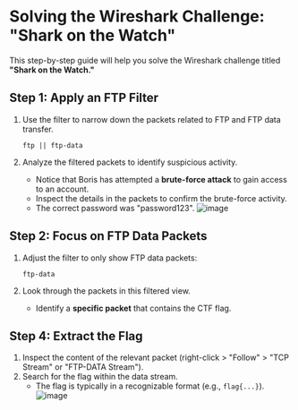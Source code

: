 # Solving the Wireshark Challenge: "Shark on the Watch"

This step-by-step guide will help you solve the Wireshark challenge titled **"Shark on the Watch."**

## Step 1: Apply an FTP Filter
1. Use the filter to narrow down the packets related to FTP and FTP data transfer.
   ```
   ftp || ftp-data
   ```
2. Analyze the filtered packets to identify suspicious activity.

   - Notice that Boris has attempted a **brute-force attack** to gain access to an account.
   - Inspect the details in the packets to confirm the brute-force activity.
   - The correct password was "password123".
   ![image](https://github.com/user-attachments/assets/9d3808a3-e55d-4b06-86a8-ebf07d5cebc0)


## Step 2: Focus on FTP Data Packets
1. Adjust the filter to only show FTP data packets:
   ```
   ftp-data
   ```
2. Look through the packets in this filtered view.

   - Identify a **specific packet** that contains the CTF flag.
  

## Step 4: Extract the Flag
1. Inspect the content of the relevant packet (right-click > "Follow" > "TCP Stream" or "FTP-DATA Stream").
2. Search for the flag within the data stream.
   - The flag is typically in a recognizable format (e.g., `flag{...}`).
![image](https://github.com/user-attachments/assets/b2965869-f8cd-453b-903a-dd22d78e42a3)
